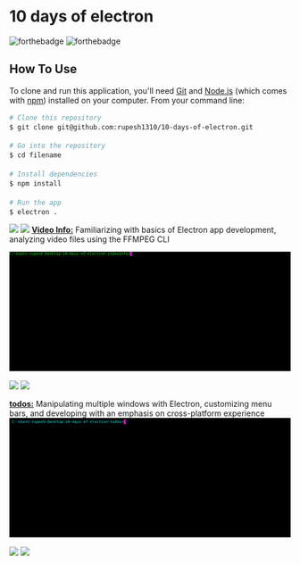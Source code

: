 # 10 days of electron

![forthebadge](https://forthebadge.com/images/badges/made-with-javascript.svg)  ![forthebadge](https://forthebadge.com/images/badges/built-with-love.svg)


## How To Use

To clone and run this application, you'll need [Git](https://git-scm.com) and [Node.js](https://nodejs.org/en/download/) (which comes with [npm](http://npmjs.com)) installed on your computer. From your command line:

```bash
# Clone this repository
$ git clone git@github.com:rupesh1310/10-days-of-electron.git

# Go into the repository
$ cd filename

# Install dependencies
$ npm install

# Run the app
$ electron .
```

![](https://img.shields.io/badge/Day-0-blue.svg?style=for-the-badge)  ![](https://img.shields.io/badge/videoinfo-blue.svg?style=for-the-badge)
 [**Video Info:**](https://github.com/rupesh1310/10-days-of-electron/tree/master/videoinfo) Familiarizing with basics of Electron app development, analyzing video files using the FFMPEG CLI

![alt tag](videoinfo/final.gif)


![](https://img.shields.io/badge/Day-1-red.svg?style=for-the-badge)  ![](https://img.shields.io/badge/todos-red.svg?style=for-the-badge)

 [**todos:**](https://github.com/rupesh1310/10-days-of-electron/tree/master/todos) Manipulating multiple windows with Electron, customizing menu bars, and developing with an emphasis on cross-platform experience
![alt tag](todos/todo.gif)


![](https://img.shields.io/badge/Day-2-orange.svg?style=for-the-badge) [![](https://img.shields.io/badge/taskmanager-orange.svg?style=for-the-badge)](https://github.com/rupesh1310/taskmanager)
